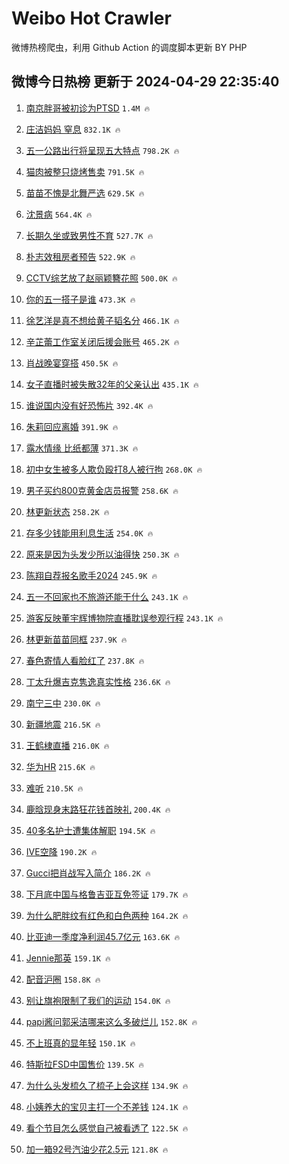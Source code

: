 # Weibo Hot Crawler 



微博热榜爬虫，利用 Github Action 的调度脚本更新 BY PHP 


## 微博今日热榜 更新于 2024-04-29 22:35:40 
1. [南京胖哥被初诊为PTSD](https://s.weibo.com/weibo?q=%23%E5%8D%97%E4%BA%AC%E8%83%96%E5%93%A5%E8%A2%AB%E5%88%9D%E8%AF%8A%E4%B8%BAPTSD%23&t=31&band_rank=1&Refer=top) `1.4M 🔥` 

1. [庄洁妈妈 窒息](https://s.weibo.com/weibo?q=%E5%BA%84%E6%B4%81%E5%A6%88%E5%A6%88%20%E7%AA%92%E6%81%AF&t=31&band_rank=2&Refer=top) `832.1K 🔥` 

1. [五一公路出行将呈现五大特点](https://s.weibo.com/weibo?q=%23%E4%BA%94%E4%B8%80%E5%85%AC%E8%B7%AF%E5%87%BA%E8%A1%8C%E5%B0%86%E5%91%88%E7%8E%B0%E4%BA%94%E5%A4%A7%E7%89%B9%E7%82%B9%23&t=31&band_rank=3&Refer=top) `798.2K 🔥` 

1. [猫肉被整只烧烤售卖](https://s.weibo.com/weibo?q=%23%E7%8C%AB%E8%82%89%E8%A2%AB%E6%95%B4%E5%8F%AA%E7%83%A7%E7%83%A4%E5%94%AE%E5%8D%96%23&t=31&band_rank=4&Refer=top) `791.5K 🔥` 

1. [苗苗不愧是北舞严选](https://s.weibo.com/weibo?q=%23%E8%8B%97%E8%8B%97%E4%B8%8D%E6%84%A7%E6%98%AF%E5%8C%97%E8%88%9E%E4%B8%A5%E9%80%89%23&t=31&band_rank=5&Refer=top) `629.5K 🔥` 

1. [沈景病](https://s.weibo.com/weibo?q=%E6%B2%88%E6%99%AF%E7%97%85&t=31&band_rank=6&Refer=top) `564.4K 🔥` 

1. [长期久坐或致男性不育](https://s.weibo.com/weibo?q=%23%E9%95%BF%E6%9C%9F%E4%B9%85%E5%9D%90%E6%88%96%E8%87%B4%E7%94%B7%E6%80%A7%E4%B8%8D%E8%82%B2%23&t=31&band_rank=7&Refer=top) `527.7K 🔥` 

1. [朴志效租房者预告](https://s.weibo.com/weibo?q=%E6%9C%B4%E5%BF%97%E6%95%88%E7%A7%9F%E6%88%BF%E8%80%85%E9%A2%84%E5%91%8A&t=31&band_rank=8&Refer=top) `522.9K 🔥` 

1. [CCTV综艺放了赵丽颖簪花照](https://s.weibo.com/weibo?q=%23CCTV%E7%BB%BC%E8%89%BA%E6%94%BE%E4%BA%86%E8%B5%B5%E4%B8%BD%E9%A2%96%E7%B0%AA%E8%8A%B1%E7%85%A7%23&t=31&band_rank=9&Refer=top) `500.0K 🔥` 

1. [你的五一搭子是谁](https://s.weibo.com/weibo?q=%23%E4%BD%A0%E7%9A%84%E4%BA%94%E4%B8%80%E6%90%AD%E5%AD%90%E6%98%AF%E8%B0%81%23&t=31&band_rank=10&Refer=top) `473.3K 🔥` 

1. [徐艺洋是真不想给黄子韬名分](https://s.weibo.com/weibo?q=%E5%BE%90%E8%89%BA%E6%B4%8B%E6%98%AF%E7%9C%9F%E4%B8%8D%E6%83%B3%E7%BB%99%E9%BB%84%E5%AD%90%E9%9F%AC%E5%90%8D%E5%88%86&t=31&band_rank=11&Refer=top) `466.1K 🔥` 

1. [辛芷蕾工作室关闭后援会账号](https://s.weibo.com/weibo?q=%23%E8%BE%9B%E8%8A%B7%E8%95%BE%E5%B7%A5%E4%BD%9C%E5%AE%A4%E5%85%B3%E9%97%AD%E5%90%8E%E6%8F%B4%E4%BC%9A%E8%B4%A6%E5%8F%B7%23&t=31&band_rank=12&Refer=top) `465.2K 🔥` 

1. [肖战晚宴穿搭](https://s.weibo.com/weibo?q=%23%E8%82%96%E6%88%98%E6%99%9A%E5%AE%B4%E7%A9%BF%E6%90%AD%23&t=31&band_rank=13&Refer=top) `450.5K 🔥` 

1. [女子直播时被失散32年的父亲认出](https://s.weibo.com/weibo?q=%23%E5%A5%B3%E5%AD%90%E7%9B%B4%E6%92%AD%E6%97%B6%E8%A2%AB%E5%A4%B1%E6%95%A332%E5%B9%B4%E7%9A%84%E7%88%B6%E4%BA%B2%E8%AE%A4%E5%87%BA%23&t=31&band_rank=14&Refer=top) `435.1K 🔥` 

1. [谁说国内没有好恐怖片](https://s.weibo.com/weibo?q=%E8%B0%81%E8%AF%B4%E5%9B%BD%E5%86%85%E6%B2%A1%E6%9C%89%E5%A5%BD%E6%81%90%E6%80%96%E7%89%87&t=31&band_rank=15&Refer=top) `392.4K 🔥` 

1. [朱莉回应离婚](https://s.weibo.com/weibo?q=%23%E6%9C%B1%E8%8E%89%E5%9B%9E%E5%BA%94%E7%A6%BB%E5%A9%9A%23&t=31&band_rank=16&Refer=top) `391.9K 🔥` 

1. [露水情缘 比纸都薄](https://s.weibo.com/weibo?q=%E9%9C%B2%E6%B0%B4%E6%83%85%E7%BC%98%20%E6%AF%94%E7%BA%B8%E9%83%BD%E8%96%84&t=31&band_rank=17&Refer=top) `371.3K 🔥` 

1. [初中女生被多人欺负殴打8人被行拘](https://s.weibo.com/weibo?q=%23%E5%88%9D%E4%B8%AD%E5%A5%B3%E7%94%9F%E8%A2%AB%E5%A4%9A%E4%BA%BA%E6%AC%BA%E8%B4%9F%E6%AE%B4%E6%89%938%E4%BA%BA%E8%A2%AB%E8%A1%8C%E6%8B%98%23&t=31&band_rank=18&Refer=top) `268.0K 🔥` 

1. [男子买约800克黄金店员报警](https://s.weibo.com/weibo?q=%23%E7%94%B7%E5%AD%90%E4%B9%B0%E7%BA%A6800%E5%85%8B%E9%BB%84%E9%87%91%E5%BA%97%E5%91%98%E6%8A%A5%E8%AD%A6%23&t=31&band_rank=19&Refer=top) `258.6K 🔥` 

1. [林更新状态](https://s.weibo.com/weibo?q=%23%E6%9E%97%E6%9B%B4%E6%96%B0%E7%8A%B6%E6%80%81%23&t=31&band_rank=20&Refer=top) `258.2K 🔥` 

1. [存多少钱能用利息生活](https://s.weibo.com/weibo?q=%23%E5%AD%98%E5%A4%9A%E5%B0%91%E9%92%B1%E8%83%BD%E7%94%A8%E5%88%A9%E6%81%AF%E7%94%9F%E6%B4%BB%23&t=31&band_rank=21&Refer=top) `254.0K 🔥` 

1. [原来是因为头发少所以油得快](https://s.weibo.com/weibo?q=%23%E5%8E%9F%E6%9D%A5%E6%98%AF%E5%9B%A0%E4%B8%BA%E5%A4%B4%E5%8F%91%E5%B0%91%E6%89%80%E4%BB%A5%E6%B2%B9%E5%BE%97%E5%BF%AB%23&t=31&band_rank=22&Refer=top) `250.3K 🔥` 

1. [陈翔自荐报名歌手2024](https://s.weibo.com/weibo?q=%23%E9%99%88%E7%BF%94%E8%87%AA%E8%8D%90%E6%8A%A5%E5%90%8D%E6%AD%8C%E6%89%8B2024%23&t=31&band_rank=23&Refer=top) `245.9K 🔥` 

1. [五一不回家也不旅游还能干什么](https://s.weibo.com/weibo?q=%23%E4%BA%94%E4%B8%80%E4%B8%8D%E5%9B%9E%E5%AE%B6%E4%B9%9F%E4%B8%8D%E6%97%85%E6%B8%B8%E8%BF%98%E8%83%BD%E5%B9%B2%E4%BB%80%E4%B9%88%23&t=31&band_rank=24&Refer=top) `243.1K 🔥` 

1. [游客反映董宇辉博物院直播耽误参观行程](https://s.weibo.com/weibo?q=%23%E6%B8%B8%E5%AE%A2%E5%8F%8D%E6%98%A0%E8%91%A3%E5%AE%87%E8%BE%89%E5%8D%9A%E7%89%A9%E9%99%A2%E7%9B%B4%E6%92%AD%E8%80%BD%E8%AF%AF%E5%8F%82%E8%A7%82%E8%A1%8C%E7%A8%8B%23&t=31&band_rank=25&Refer=top) `243.1K 🔥` 

1. [林更新苗苗同框](https://s.weibo.com/weibo?q=%23%E6%9E%97%E6%9B%B4%E6%96%B0%E8%8B%97%E8%8B%97%E5%90%8C%E6%A1%86%23&t=31&band_rank=26&Refer=top) `237.9K 🔥` 

1. [春色寄情人看脸红了](https://s.weibo.com/weibo?q=%23%E6%98%A5%E8%89%B2%E5%AF%84%E6%83%85%E4%BA%BA%E7%9C%8B%E8%84%B8%E7%BA%A2%E4%BA%86%23&t=31&band_rank=27&Refer=top) `237.8K 🔥` 

1. [丁太升爆吉克隽逸真实性格](https://s.weibo.com/weibo?q=%23%E4%B8%81%E5%A4%AA%E5%8D%87%E7%88%86%E5%90%89%E5%85%8B%E9%9A%BD%E9%80%B8%E7%9C%9F%E5%AE%9E%E6%80%A7%E6%A0%BC%23&t=31&band_rank=28&Refer=top) `236.6K 🔥` 

1. [南宁三中](https://s.weibo.com/weibo?q=%E5%8D%97%E5%AE%81%E4%B8%89%E4%B8%AD&t=31&band_rank=29&Refer=top) `230.0K 🔥` 

1. [新疆地震](https://s.weibo.com/weibo?q=%E6%96%B0%E7%96%86%E5%9C%B0%E9%9C%87&t=31&band_rank=30&Refer=top) `216.5K 🔥` 

1. [王鹤棣直播](https://s.weibo.com/weibo?q=%23%E7%8E%8B%E9%B9%A4%E6%A3%A3%E7%9B%B4%E6%92%AD%23&t=31&band_rank=31&Refer=top) `216.0K 🔥` 

1. [华为HR](https://s.weibo.com/weibo?q=%E5%8D%8E%E4%B8%BAHR&t=31&band_rank=32&Refer=top) `215.6K 🔥` 

1. [难听](https://s.weibo.com/weibo?q=%E9%9A%BE%E5%90%AC&t=31&band_rank=33&Refer=top) `210.5K 🔥` 

1. [鹿晗现身末路狂花钱首映礼](https://s.weibo.com/weibo?q=%23%E9%B9%BF%E6%99%97%E7%8E%B0%E8%BA%AB%E6%9C%AB%E8%B7%AF%E7%8B%82%E8%8A%B1%E9%92%B1%E9%A6%96%E6%98%A0%E7%A4%BC%23&t=31&band_rank=34&Refer=top) `200.4K 🔥` 

1. [40多名护士遭集体解职](https://s.weibo.com/weibo?q=%2340%E5%A4%9A%E5%90%8D%E6%8A%A4%E5%A3%AB%E9%81%AD%E9%9B%86%E4%BD%93%E8%A7%A3%E8%81%8C%23&t=31&band_rank=35&Refer=top) `194.5K 🔥` 

1. [IVE空降](https://s.weibo.com/weibo?q=IVE%E7%A9%BA%E9%99%8D&t=31&band_rank=36&Refer=top) `190.2K 🔥` 

1. [Gucci把肖战写入简介](https://s.weibo.com/weibo?q=%23Gucci%E6%8A%8A%E8%82%96%E6%88%98%E5%86%99%E5%85%A5%E7%AE%80%E4%BB%8B%23&t=31&band_rank=37&Refer=top) `186.2K 🔥` 

1. [下月底中国与格鲁吉亚互免签证](https://s.weibo.com/weibo?q=%23%E4%B8%8B%E6%9C%88%E5%BA%95%E4%B8%AD%E5%9B%BD%E4%B8%8E%E6%A0%BC%E9%B2%81%E5%90%89%E4%BA%9A%E4%BA%92%E5%85%8D%E7%AD%BE%E8%AF%81%23&t=31&band_rank=38&Refer=top) `179.7K 🔥` 

1. [为什么肥胖纹有红色和白色两种](https://s.weibo.com/weibo?q=%23%E4%B8%BA%E4%BB%80%E4%B9%88%E8%82%A5%E8%83%96%E7%BA%B9%E6%9C%89%E7%BA%A2%E8%89%B2%E5%92%8C%E7%99%BD%E8%89%B2%E4%B8%A4%E7%A7%8D%23&t=31&band_rank=39&Refer=top) `164.2K 🔥` 

1. [比亚迪一季度净利润45.7亿元](https://s.weibo.com/weibo?q=%23%E6%AF%94%E4%BA%9A%E8%BF%AA%E4%B8%80%E5%AD%A3%E5%BA%A6%E5%87%80%E5%88%A9%E6%B6%A645.7%E4%BA%BF%E5%85%83%23&t=31&band_rank=40&Refer=top) `163.6K 🔥` 

1. [Jennie那英](https://s.weibo.com/weibo?q=%23Jennie%E9%82%A3%E8%8B%B1%23&t=31&band_rank=41&Refer=top) `159.1K 🔥` 

1. [配音沪圈](https://s.weibo.com/weibo?q=%E9%85%8D%E9%9F%B3%E6%B2%AA%E5%9C%88&t=31&band_rank=42&Refer=top) `158.8K 🔥` 

1. [别让旗袍限制了我们的运动](https://s.weibo.com/weibo?q=%23%E5%88%AB%E8%AE%A9%E6%97%97%E8%A2%8D%E9%99%90%E5%88%B6%E4%BA%86%E6%88%91%E4%BB%AC%E7%9A%84%E8%BF%90%E5%8A%A8%23&t=31&band_rank=43&Refer=top) `154.0K 🔥` 

1. [papi酱问郭采洁哪来这么多破烂儿](https://s.weibo.com/weibo?q=%23papi%E9%85%B1%E9%97%AE%E9%83%AD%E9%87%87%E6%B4%81%E5%93%AA%E6%9D%A5%E8%BF%99%E4%B9%88%E5%A4%9A%E7%A0%B4%E7%83%82%E5%84%BF%23&t=31&band_rank=44&Refer=top) `152.8K 🔥` 

1. [不上班真的显年轻](https://s.weibo.com/weibo?q=%E4%B8%8D%E4%B8%8A%E7%8F%AD%E7%9C%9F%E7%9A%84%E6%98%BE%E5%B9%B4%E8%BD%BB&t=31&band_rank=45&Refer=top) `150.1K 🔥` 

1. [特斯拉FSD中国售价](https://s.weibo.com/weibo?q=%23%E7%89%B9%E6%96%AF%E6%8B%89FSD%E4%B8%AD%E5%9B%BD%E5%94%AE%E4%BB%B7%23&t=31&band_rank=46&Refer=top) `139.5K 🔥` 

1. [为什么头发梳久了梳子上会这样](https://s.weibo.com/weibo?q=%23%E4%B8%BA%E4%BB%80%E4%B9%88%E5%A4%B4%E5%8F%91%E6%A2%B3%E4%B9%85%E4%BA%86%E6%A2%B3%E5%AD%90%E4%B8%8A%E4%BC%9A%E8%BF%99%E6%A0%B7%23&t=31&band_rank=47&Refer=top) `134.9K 🔥` 

1. [小姨养大的宝贝主打一个不差钱](https://s.weibo.com/weibo?q=%23%E5%B0%8F%E5%A7%A8%E5%85%BB%E5%A4%A7%E7%9A%84%E5%AE%9D%E8%B4%9D%E4%B8%BB%E6%89%93%E4%B8%80%E4%B8%AA%E4%B8%8D%E5%B7%AE%E9%92%B1%23&t=31&band_rank=48&Refer=top) `124.1K 🔥` 

1. [看个节目怎么感觉自己被看透了](https://s.weibo.com/weibo?q=%E7%9C%8B%E4%B8%AA%E8%8A%82%E7%9B%AE%E6%80%8E%E4%B9%88%E6%84%9F%E8%A7%89%E8%87%AA%E5%B7%B1%E8%A2%AB%E7%9C%8B%E9%80%8F%E4%BA%86&t=31&band_rank=49&Refer=top) `122.5K 🔥` 

1. [加一箱92号汽油少花2.5元](https://s.weibo.com/weibo?q=%23%E5%8A%A0%E4%B8%80%E7%AE%B192%E5%8F%B7%E6%B1%BD%E6%B2%B9%E5%B0%91%E8%8A%B12.5%E5%85%83%23&t=31&band_rank=50&Refer=top) `121.8K 🔥` 

